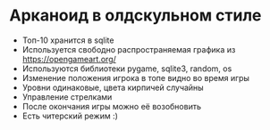 # Арканоид в олдскульном стиле

- Топ-10 хранится в sqlite
- Используется свободно распространяемая графика из https://opengameart.org/
- Используются библиотеки pygame, sqlite3, random, os
- Изменение положения игрока в топе видно во время игры
- Уровни одинаковые, цвета кирпичей случайны
- Управление стрелками
- После окончания игры можно её возобновить
- Есть читерский режим :)
